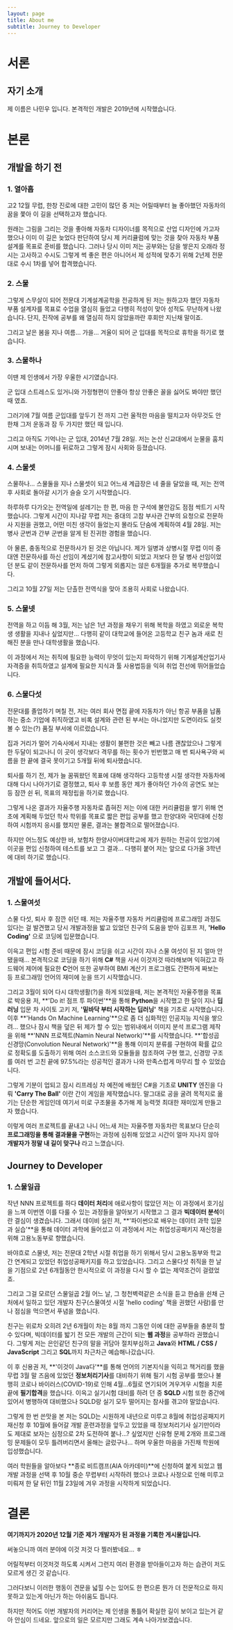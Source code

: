 ```yaml
---
layout: page
title: About me
subtitle: Journey to Developer
---
```


# 서론 #

## 자기 소개 ##

제 이름은 나민우 입니다. 본격적인 개발은 2019년에 시작했습니다.

# 본론

## 개발을 하기 전 ##

### 1. 열아홉 ###

고2 12월 무렵, 한창 진로에 대한 고민이 많던 중 저는 어릴때부터 늘 좋아했던 자동차의 꿈을 쫓아 이 길을 선택하고자 했습니다.

원래는 그림을 그리는 것을 좋아해 자동차 디자이너를 목적으로 산업 디자인에 가고자 했으나 이미 이 길은 늦었다 판단하여 당시 제 커리큘럼에 맞는 것을 찾아 자동차 부품 설계를 목표로 준비를 했습니다. 그러나 당시 이미 저는 공부와는 담을 쌓은지 오래라 정시는 고사하고 수시도 그렇게 썩 좋은 편은 아니어서 제 성적에 맞추기 위해 2년제 전문대로 수시 1차를 넣어 합격했습니다.

### 2. 스물 ##

그렇게 스무살이 되어 전문대 기계설계공학을 전공하게 된 저는 원하고자 했던 자동차 부품 설계자를 목표로 수업을 열심히 들었고 다행히 적성이 맞아 성적도 무난하게 나왔습니다. 단지, 진작에 공부를 왜 열심히 하지 않았을까란 후회만 지닌채 말이죠.

그리고 날은 봄을 지나 여름... 가을... 겨울이 되어 군 입대를 목적으로 휴학을 하기로 했습니다.

### 3. 스물하나 ###

이땐 제 인생에서 가장 우울한 시기였습니다.

군 입대 스트레스도 있거니와 가정형편이 안좋아 항상 안좋은 꼴을 싫어도 봐야만 했던 때 였죠.

그러기에 7월 여름 군입대를 앞두기 전 까지 그런 울적한 마음을 떨치고자 아무것도 안한채 그저 운동과 잠 두 가지만 했던 때 입니다.

그리고 아직도 기억나는 군 입대, 2014년 7월 28일. 저는 논산 신교대에서 눈물을 훔치시며 보내는 어머니를 뒤로하고 그렇게 잠시 사회와 등졌습니다.

### 4. 스물셋 ###

스물하나... 스물둘을 지나 스물셋이 되고 어느새 계급장은 네 줄을 달았을 때, 저는 전역 후 사회로 돌아갈 시기가 슬슬 오기 시작했습니다.

하루하루 다가오는 전역일에 설레기는 한 편, 마음 한 구석에 불안감도 점점 싹트기 시작했습니다. 그렇게 시간이 지나갈 무렵 저는 중대의 고참 부사관 간부의 요청으로 전문하사 지원을 권했고, 어떤 미친 생각이 들었는지 몰라도 단숨에 계획하여 4월 28일. 저는 병사 군번과 간부 군번을 알게 된 진귀한 경험을 했습니다.

아 물론, 충동적으로 전문하사가 된 것은 아닙니다. 제가 일병과 상병시절 무렵 이미 중대엔 전문하사를 하신 선임이 계셨기에 참고사항이 되었고 저보다 한 달 병사 선임이었던 분도 같이 전문하사를 먼저 하여 그렇게 외롭지는 않은 6개월을 추가로 복무했습니다.

그리고 10월 27일 저는 단촐한 전역식을 맞아 조용히 사회로 나왔습니다.

### 5. 스물넷 ###

전역을 하고 이듬 해 3월, 저는 남은 1년 과정을 채우기 위해 복학을 하였고 외로운 복학생 생활을 지내나 싶었지만... 다행히 같이 대학교에 들어온 고등학교 친구 놈과 새로 친해진 분을 만나 대학생활을 했습니다.

이 과정에서 저는 취직에 필요한 능력이 무엇이 있는지 파악하기 위해 기계설계산업기사 자격증을 취득하였고 설계에 필요한 지식과 툴 사용법등을 익혀 취업 전선에 뛰어들었습니다.

### 6. 스물다섯 ###

전문대를 졸업하기 며칠 전, 저는 여러 회사 면접 끝에 자동차가 아닌 항공 부품을 납품하는 중소 기업에 취직하였고 비록 설계와 관련 된 부서는 아니었지만 도면이라도 실컷 볼 수 있는(?) 품질 부서에 이르렀습니다.

집과 거리가 멀어 기숙사에서 지내는 생활이 불편한 것은 빼고 나름 괜찮았으나 그렇게 한 두달이 되고나니 이 곳이 생각보다 격무를 하는 횟수가 빈번했고 매 번 퇴사욕구와 씨름을 한 끝에 결국 못이기고 5개월 뒤에 퇴사했습니다.

퇴사를 하기 전, 제가 늘 꿈꿔왔던 목표에 대해 생각하다 고등학생 시절 생각한 자동차에 대해 다시 나아가기로 결정했고, 퇴사 후 보름 동안 제가 좋아하던 가수의 공연도 보는 등 잠깐 쉰 뒤, 목표의 재정립을 하기로 했습니다.

그렇게 나온 결과가 자율주행 자동차로 좁혀진 저는 이에 대한 커리큘럼을 쌓기 위해 연초에 계획해 두었던 학사 학위를 목표로 짧은 편입 공부를 했고 한양대와 국민대에 신청하여 시험까지 응시를 했지만 물론, 결과는 불합격으로 떨어졌습니다.

하지만 어느정도 예상한 바, 보험차 한양사이버대학교에 제가 원하는 전공이 있었기에 이곳을 편입 신청하여 테스트를 보고 그 결과... 다행히 붙어 저는 앞으로 다가올 3학년에 대비 하기로 했습니다.

## 개발에 들어서다. ##

### 1. 스물여섯 ###

스물 다섯, 퇴사 후 잠깐 쉬던 때. 저는 자율주행 자동차 커리큘럼에 프로그래밍 과정도 있다는 걸 발견했고 당시 개발과정을 밟고 있었던 친구의 도움을 받아 김포프 저, **'Hello Coding'** 으로 코딩에 입문했습니다.

이윽고 편입 시험 준비 때문에 잠시 코딩을 쉬고 시간이 지나 스물 여섯이 된 지 얼마 안됐을때... 본격적으로 코딩을 하기 위해 **C#** 책을 사서 이것저것 따라해보며 익혀갔고 하드웨어 제어에 필요한 **C**언어 또한 공부하여 BMI 계산기 프로그램도 간편하게 짜보는 등 프로그래밍 언어의 재미에 눈을 뜨기 시작했습니다.

그리고 3월이 되어 다시 대학생활(?)을 하게 되었을때, 저는 본격적인 자율주행을 목표로 박응용 저, **'Do it! 점프 투 파이썬'**을 통해  **Python**을 시작했고 한 달이 지나 **딥러닝** 입문 차 사이토 고키 저,  **'밑바닥 부터 시작하는 딥러닝'** 책을 기초로 시작했습니다. 이후 **'Hands On Machine Learning'**으로 좀 더 심화적인 인공지능 지식을 쌓으려... 했으나 잠시 책을 덮은 뒤 제가 할 수 있는 범위내에서 이미지 분석 프로그램 제작을 위해  **'NNN 프로젝트(Namin Neural Network)'**를 시작했습니다. **'합성곱 신경망(Convolution Neural Network)'**을 통해 이미지 분류를 구현하여 확률 값으로 정확도를 도출하기 위해 여러 소스코드와 모듈들을 참조하여 구현 했고, 신경망 구조를 여러 번 고친 끝에 97.5%라는 성공적인 결과가 나와 만족스럽게 마무리 할 수 있었습니다.

그렇게 기분이 업되고 잠시 리프레싱 차 예전에 배웠던 C#을 기초로 **UNITY** 엔진을 다뤄 **'Carry The Ball'** 이란 간이 게임을 제작했습니다. 말그대로 공을 굴려 목적지로 옮기는 단순한 게임인데 여기서 미로 구조물을 추가해 제 능력껏 최대한 재미있게 만들고자 했습니다.

이렇게 여러 프로젝트를 끝내고 나니 어느새 저는 자율주행 자동차란 목표보다 단순히 **프로그래밍을 통해 결과물을 구현**하는 과정에 심취해 있었고 시간이 얼마 지나지 않아 **개발자가 정말 내 길이 맞구나** 라고 느꼈습니다.

## Journey to Developer ##

### 1. 스물일곱 ###

작년 NNN 프로젝트를 하다 **데이터 처리**에 애로사항이 많았던 저는 이 과정에서 호기심을 느껴 이번엔 이를 다룰 수 있는 과정들을 알아보기 시작했고 그 결과 **빅데이터 분석**이란 결심이 생겼습니다. 그래서 데이비 실린 저, **'파이썬으로 배우는 데이터 과학 입문과 실습'**을 통해 데이터 과학에 들어섰고 이 과정에서 저는 취업성공패키지 재신청을 위해 고용노동부로 향했습니다.

바야흐로 스물넷, 저는 전문대 2학년 시절 취업을 하기 위해서 당시 고용노동부와 학교간 연계되고 있었던 취업성공패키지를 하고 있었습니다. 그리고 스물다섯 취직을 한 날을 기점으로 2년 6개월동안 한시적으로 이 과정을 다시 할 수 없는 제약조건이 걸렸었죠.

그리고 그걸 모르던 스물일곱 2월 어느 날, 그 청천벽력같은 소식을 듣고 한숨을 쉰채 근처에서 일하고 있던 개발자 친구(스물여섯 시절 'hello coding' 책을 권했던 사람)를 만나 점심을 먹으면서 푸념을 했습니다.

친구는 위로차 오히려 2년 6개월이 차는 8월 까지 그동안 이에 대한 공부들을 충분히 할 수 있다며, 빅데이터를 밟기 전 모든 개발의 근간이 되는 **웹 과정**을 공부하라 권했습니다. 그렇게 저는 은인같던 친구의 말을 귀담아 절치부심하고 **Java**와 **HTML / CSS / JavaScript** 그리고 **SQL**까지 차근차근 예습해나갔습니다.

이 후 신용권 저, **'이것이 Java다'**를 통해 언어의 기본지식을 익히고 책거리를 했을 무렵 3월 말 즈음에 있었던 **정보처리기사**를 대비하기 위해 필기 시험 공부를 했으나 불행히 코로나 바이러스(COVID-19)로 인해 4월...6월로 연기되어 겨우겨우 시험을 치룬 끝에 **필기합격**을 했습니다. 이윽고 실기시험 대비를 하려 던 중 **SQLD** 시험 또한 중간에 있어서 병행하여 대비했으나 SQLD랑 실기 모두 떨어지는 참사를 겪고야 말았습니다.

그렇게 한 번 쓴맛을 본 저는 SQLD는 시원하게 내년으로 미루고 8월에 취업성공패지키 재신청 후 10월에 들어갈 개발 훈련과정을 앞두고 있었을 때 정보처리기사 실기만이라도 제대로 보자는 심정으로  2차 도전하여 붙나...? 싶었지만 신유형 문제 2개와 프로그래밍 문제들이 모두 틀려버리면서 올해는 글렀구나... 하며 우울한 마음을 가진채 학원에 입성했습니다.

여러 학원들을 알아보다 **종로 비트캠프(AIA 아카데미)**에 신청하여 붙게 되었고 웹 개발 과정을 선택 후 10월 중순 무렵부터 시작하려 했으나 코로나 사정으로 인해 미루고 미뤄져 한 달 뒤인 11월 23일에 겨우 과정을 시작하게 되었습니다.

# 결론

**여기까지가 2020년 12월 기준 제가 개발자가 된 과정을 기록한 게시물입니다.**

써놓으니까 여러 분야에 이것 저것 다 찔러봤네요... ㅎ

어릴적부터 이것저것 하도록 시켜서 그런지 여러 환경을 받아들이고자 하는 습관이 저도 모르게 생긴 것 같습니다.

그러다보니 이러한 행동이 견문을 넓힐 수는 있어도 한 편으론 뭔가 더 전문적으로 하지 못하고 있는게 아닌가 하는 아쉬움도 듭니다.

하지만 적어도 이번 개발자의 커리어는 제 인생을 통틀어 확실한 길이 보이고 있는거 같아 안심이 드네요. 앞으로의 일은 모르지만 그래도 계속 나아가보겠습니다.
